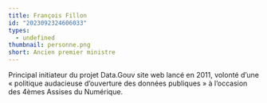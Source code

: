 ```yaml
---
title: François Fillon
id: "2023092324606033"
types:
  - undefined
thumbnail: personne.png
short: Ancien premier ministre
---
```


Principal initiateur du projet Data.Gouv site web lancé en 2011, volonté d’une « politique audacieuse d’ouverture des données publiques » à l’occasion des 4èmes Assises du Numérique. 